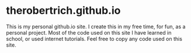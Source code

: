 # therobertrich.github.io
This is my personal github.io site. I create this in my free time, for fun, as a personal project. Most of the code used on this site I have learned in school, or used internet tutorials.
Feel free to copy any code used on this site.
